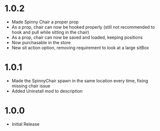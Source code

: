 
# 1.0.2
 - Made Spinny Chair a proper prop
 - As a prop, chair can now be hooked properly (still not recommended to hook and pull while sitting in the chair)
 - As a prop, chair can now be saved and loaded, keeping positions
 - Now purchasable in the store
 - New sit action option, removing requirement to look at a large sitBox

# 1.0.1

 - Made the SpinnyChair spawn in the same location every time, fixing missing chair issue 
 - Added Uninstall mod to description

# 1.0.0

 - Initial Release